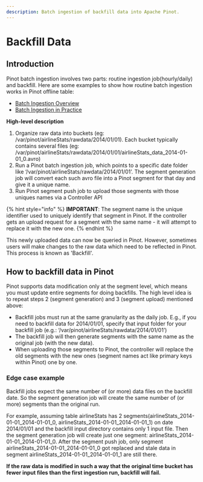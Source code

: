 ```yaml
---
description: Batch ingestion of backfill data into Apache Pinot.
---
```


# Backfill Data

## Introduction

Pinot batch ingestion involves two parts: routine ingestion job(hourly/daily) and backfill. Here are some examples to show how routine batch ingestion works in Pinot offline table:

* [Batch Ingestion Overview](https://docs.pinot.apache.org/basics/data-import/batch-ingestion)
* [Batch Ingestion in Practice](https://docs.pinot.apache.org/users/tutorials/batch-data-ingestion-in-practice)

**High-level description**

1. Organize raw data into buckets (eg: /var/pinot/airlineStats/rawdata/2014/01/01). Each bucket typically contains several files (eg: /var/pinot/airlineStats/rawdata/2014/01/01/airlineStats\_data\_2014-01-01\_0.avro)
2. Run a Pinot batch ingestion job, which points to a specific date folder like ‘/var/pinot/airlineStats/rawdata/2014/01/01’. The segment generation job will convert each such avro file into a Pinot segment for that day and give it a unique name.
3. Run Pinot segment push job to upload those segments with those uniques names via a Controller API

{% hint style="info" %}
**IMPORTANT**: The segment name is the unique identifier used to uniquely identify that segment in Pinot. If the controller gets an upload request for a segment with the same name - it will attempt to replace it with the new one.
{% endhint %}

This newly uploaded data can now be queried in Pinot. However, sometimes users will make changes to the raw data which need to be reflected in Pinot. This process is known as 'Backfill'.

## How to backfill data in Pinot

Pinot supports data modification only at the segment level, which means you must update entire segments for doing backfills. The high level idea is to repeat steps 2 (segment generation) and 3 (segment upload) mentioned above:

* Backfill jobs must run at the same granularity as the daily job. E.g., if you need to backfill data for 2014/01/01, specify that input folder for your backfill job (e.g.: ‘/var/pinot/airlineStats/rawdata/2014/01/01’)
* The backfill job will then generate segments with the same name as the original job (with the new data).
* When uploading those segments to Pinot, the controller will replace the old segments with the new ones (segment names act like primary keys within Pinot) one by one.

### Edge case example

Backfill jobs expect the same number of (or more) data files on the backfill date. So the segment generation job will create the same number of (or more) segments than the original run.

For example, assuming table airlineStats has 2 segments(airlineStats\_2014-01-01\_2014-01-01\_0, airlineStats\_2014-01-01\_2014-01-01\_1) on date 2014/01/01 and the backfill input directory contains only 1 input file. Then the segment generation job will create just one segment: airlineStats\_2014-01-01\_2014-01-01\_0. After the segment push job, only segment airlineStats\_2014-01-01\_2014-01-01\_0 got replaced and stale data in segment airlineStats\_2014-01-01\_2014-01-01\_1 are still there.

**If the raw data is modified in such a way that the original time bucket has fewer input files than the first ingestion run, backfill will fail.**
